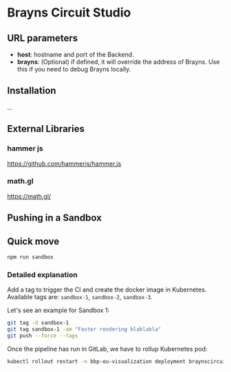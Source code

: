# Brayns Circuit Studio

## URL parameters

* **host**: hostname and port of the Backend.
* **brayns**: (Optional) if defined, it will override the address of Brayns. Use this if you need to debug Brayns locally.

## Installation

...

## External Libraries

### hammer js

https://github.com/hammerjs/hammer.js

### math.gl

https://math.gl/

## Pushing in a Sandbox

## Quick move

```bash
npm run sandbox
```

### Detailed explanation

Add a tag to trigger the CI and create the docker image in Kubernetes.
Available tags are: `sandbox-1`, `sandbox-2`, `sandbox-3`.

Let's see an example for Sandbox 1:

```bash
git tag -d sandbox-1
git tag sandbox-1 -am "Faster rendering blablabla"
git push --force --tags
```

Once the pipeline has run in GitLab, we have to rollup Kubernetes pod:

```bash
kubectl rollout restart -n bbp-ou-visualization deployment braynscircuitstudio-sandbox-1
```
